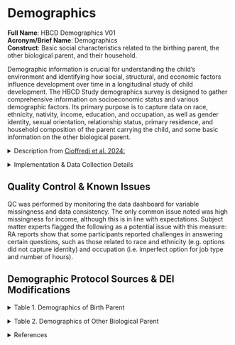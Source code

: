 # Demographics

**Full Name**: HBCD Demographics V01  
**Acronym/Brief Name**: Demographics  
**Construct**: Basic social characteristics related to the birthing parent, the other biological parent, and their household.  

Demographic information is crucial for understanding the child’s environment and identifying how social, structural, and economic factors influence development over time in a longitudinal study of child development. The HBCD Study demographics survey is designed to gather comprehensive information on socioeconomic status and various demographic factors. Its primary purpose is to capture data on race, ethnicity, nativity, income, education, and occupation, as well as gender identity, sexual orientation, relationship status, primary residence, and household composition of the parent carrying the child, and some basic information on the other biological parent. 

<p>
<details>  
  <summary>Description from <a href="https://doi.org/10.1016/j.dcn.2024.101429">Cioffredi et al. 2024:</a></summary>  
<br><i>The HBCD Demographics survey was designed to collect social and economic information including race, ethnicity, nativity, income, maternal education, and occupation, as well as to characterize gender identity, sexual orientation, relationship status, primary residence, and household composition. The household composition matrix asks for details on all household members including age, gender, relationship to the child, relationship to the primary caregiver, and time spent caring for the child. Participants and families who endorse no primary residence, or that they are living in a shelter or treatment facility, are not asked to complete the household matrix. The survey includes a limited set of questions on the child’s “other biological parent” (i.e., race, ethnicity, nativity, education, occupation), provided the respondent endorsed an item indicating that they could answer this set of questions. Although there are no direct questions about the primary caregiver’s spouse/partner in the demographics, details of this relationship can be found within the household composition roster. The questions on Occupation ask for detailed information about exposures to environmental toxicants.</i><br>
<br><i>Careful consideration was given to ensure that questions were inclusive of diverse populations and could capture a wide range of family structures and living situations that may impact child health outcomes. As a result, survey elements available within the PhenX Toolkit and other large-scale NIH studies were reviewed and modified by the Social and Environmental Determinants working group and the HBCD Diversity, Equity, and Inclusion (DEI) Committee to reduce bias and correct for embedded assumptions of heteronormative nuclear-family structures (see Table with sources below). Future demographics surveys will repeat survey elements from Visit 4 for both the primary caregiver and the child.</i>
</details>
</p>


<details>
<summary>Implementation & Data Collection Details</summary>
<ul>
<br>
<p><strong>Method of Administration</strong>: RA administered in person <br />
<strong>Child Specific/Unspecific Form</strong>: Child Unspecific <br />
<strong>Respondent:</strong> Adult Participant <br />
<strong>Visits</strong>: V01 (prenatal) <br />
<strong>Estimated length of time for completion</strong>: 10 minutes</p>
</details>

## Quality Control & Known Issues
QC was performed by monitoring the data dashboard for variable missingness and data consistency. The only common issue noted was high missingness for income, although this is in line with expectations. Subject matter experts flagged the following as a potential issue with this measure: RA reports show that some participants reported challenges in answering certain questions, such as those related to race and ethnicity (e.g. options did not capture identity) and occupation (i.e. imperfect option for job type and number of hours). 

## Demographic Protocol Sources & DEI Modifications
<details>
  <summary>Table 1. Demographics of Birth Parent</summary>
  <table class="docutils">
    <thead>
      <tr>
        <th>Construct</th>
        <th>Source</th>
        <th>DEI Modifications</th>
      </tr>
    </thead>
    <tbody>
    <tr>
        <td>Marital & Relationship Status</td>
        <td><a href="https://www.phenxtoolkit.org/protocols/view/10903">PhenX</a><sup>1</sup></td>
        <td style="width: 400px; word-wrap: break-word; white-space: normal;">
          <small>
            <b>Alterations to reduce heteronormative bias:</b>
            <ul>
              <li>Combine "Divorced/Separated"</li>
              <li>"Never Married" replaced by "Single"</li>
              <li>"Member of an Unmarried Couple" replaced by "Partnered"</li>
            </ul>
          </small>
        </td>
      </tr>
      <tr>
        <td>Gender Identity</td>
        <td><a href="https://www.phenxtoolkit.org/protocols/view/11801">PhenX</a><sup>1</sup></td>
        <td style="width: 400px; word-wrap: break-word; white-space: normal;">
          <small><strong>Alterations to reduce heteronormative bias:</strong><br>Transgender Man/Transgender Woman options moved to primary tier of 2-tier question</small></td>
      </tr>
      <tr>
        <td>Sexual Orientation</td>
        <td><a href="https://www.phenxtoolkit.org/protocols/view/11701">PhenX</a><sup>1</sup></td>
        <td style="width: 400px; word-wrap: break-word; white-space: normal;">
        <small><strong>Inclusion of diverse response options</strong> to capture sexual orientation across three dimensions: attraction, identity, and behavior. Participant can select all that apply.</small></td>
      </tr>
      <tr>
        <td>Primary Residence</td>
        <td>HBCD<sup>2</sup></td>
        <td style="width: 400px; word-wrap: break-word; white-space: normal;"><small><strong>Destigmatization of diverse living situations:</strong> Inclusion of options for individuals in treatment facilities, shelters, or unhoused</small></td>
      </tr>
      <tr>
        <td>Years At Current Address</td>
        <td>HBCD<sup>2</sup></td>
        <td><small><i>None</i></small></td>
      </tr>
      <tr>
        <td>Household Roster</td>
        <td><a href="https://echochildren.org/wp-content/uploads/2024/02/ROSTER_Participant_Roster_20231010_v03.00_training1.pdf">ECHO</a><sup>3</sup></td>
        <td style="width: 400px; word-wrap: break-word; white-space: normal;">
          <small>
            <b>Alterations to reduce heteronormative bias and nuclear family assumptions:</b>
            <ul>
              <li>Changed "Sex" to "Gender"</li>
              <li>Included Non-Binary and Transexual options for Gender</li>
              <li>Expansion of family/caregiver roles</li>
            </ul>
          </small>
        </td>
      </tr>
      <tr>
        <td>Birthplace and Heritage</td>
        <td><a href="https://www.phenxtoolkit.org/protocols/view/10201">PhenX</a><sup>1</sup></td>
        <td><small><i>None</i></small></td>
      </tr>
      <tr>
        <td>Years Living in the U.S.</td>
        <td><a href="https://www.phenxtoolkit.org/protocols/view/11201">PhenX</a><sup>1</sup></td>
        <td><small><i>None</i></small></td>
      </tr>
      <tr>
        <td>Race/Ethnicity</td>
        <td><a href="https://www.whitehouse.gov/omb/briefing-room/2024/03/28/omb-publishes-revisions-to-statistical-policy-directive-no-15-standards-for-maintaining-collecting-and-presenting-federal-data-on-race-and-ethnicity/">OMB</a><sup>4</sup></td>
        <td style="width: 400px; word-wrap: break-word; white-space: normal;"><small><strong>Inclusion of diverse racial and ethnic categories</strong> aligned with proposed OMB recommendations, using a combined race and ethnicity variable with 7 response options. Participant can select all that apply</small></td>
      </tr>
        <td>Others Describe You</td>
        <td>BRFSS<sup>5</sup></td>
        <td style="width: 400px; word-wrap: break-word; white-space: normal;"><small><strong>Include same 7 categories as the race and ethnicity question</strong></small></td>
      </tr>
      <tr>
        <td>Birthplace of Parents</td>
        <td><a href="https://www.phenxtoolkit.org/protocols/view/10301">PhenX</a><sup>1</sup></td>
        <td><small><i>None</i></small></td>
      </tr>
      <tr>
        <td>Income</td>
        <td>ABCD<sup>6</sup></td>
        <td style="width: 400px; word-wrap: break-word; white-space: normal;"><small><strong>Alteration of household income brackets</strong></small></td>
      </tr>
      <tr>
        <td>Educational Attainment</td>
        <td><a href="https://www.phenxtoolkit.org/protocols/view/11002">PhenX</a><sup>1</sup></td>
        <td><small><i>None</i></small></td>
      </tr>
      <tr>
        <td>Active-Duty Military</td>
        <td>HBCD<sup>2</sup></td>
        <td><small><i>None</i></small></td>
      </tr>
      <tr>
        <td>Currently Work for Pay</td>
        <td>BFY<sup>7</sup></td>
        <td><small><i>None</i></small></td>
      </tr>
      <tr>
        <td>Total Work Hours In Last Week</td>
        <td>HBCD<sup>2</sup></td>
        <td><small><i>None</i></small></td>
      </tr>
      <tr>
        <td>Jobs During Pregnancy-<br />All Jobs - 35+ hr/wk</td>
        <td>HBCD<sup>2</sup></td>
        <td><small><i>None</i></small></td>
      </tr>
      <tr>
        <td>Jobs During Pregnancy-<br />At Least 1 Job at<br />20 hr/wk for 1 month</td>
        <td>HBCD<sup>2</sup></td>
        <td><small><i>None</i></small></td>
      </tr>
      <tr>
        <td>Jobs During Pregnancy-<br />Type of Work</td>
        <td>HBCD<sup>2</sup></td>
        <td><small><i>None</i></small></td>
      </tr>
      <tr>
        <td>Jobs During Pregnancy-<br />Job Start/Stop Dates</td>
        <td>HBCD<sup>2</sup></td>
        <td><small><i>None</i></small></td>
      </tr>
      <tr>
        <td>Jobs During Pregnancy-<br />Typical Hours/Week</td>
        <td>HBCD<sup>2</sup></td>
        <td><small><i>None</i></small></td>
      </tr>
      <tr>
        <td>Jobs During Pregnancy-<br />Shift Schedule</td>
        <td>BFY<sup>8</sup></td>
        <td><small><i>None</i></small></td>
      </tr>
    </tbody>
  </table>
<small>  
<sup>1</sup> PhenX Toolkit (Hamilton et al. 2011)<br>  
<sup>2</sup> HBCD: HEALthy Brain and Child Development Study (Cioffredi et al. 2024)<br> 
<sup>3</sup> ECHO: Environmental Influences On Child Health Outcomes<br> 
<sup>4</sup> OMB: Office of Management And Budget (Federal Register 2023)<br> 
<sup>5</sup> BRFSS: Behavioral Risk Factor Surveillance System (Jones et al. 2008)<br>
<sup>6</sup> ABCD: Adolescent Brain Child Development Study (Barch et al. 2018)<br> 
<sup>7</sup> BFY: Baby's First Years (BFY), Year 1 Protocol - G35, Mwork<br> 
<sup>8</sup> BFY: Baby's First Years (BFY), Year 1 Protocol - G39, SchedMain<br> 
</small>
</details>

<p>
<details>
  <summary>Table 2. Demographics of Other Biological Parent</summary>
  <table class="docutils">
    <thead>
      <tr>
        <th>Construct</th>
        <th>Source</th>
        <th>DEI Modifications</th>
      </tr>
    </thead>
      <tbody>
      <tr>
          <td>Age</td>
          <td>HBCD<sup>2</sup></td>
          <td><small><i>None</i></small></td>
      </tr>
      <tr>
        <td>Race/Ethnicity</td>
        <td><a href="https://www.whitehouse.gov/omb/briefing-room/2024/03/28/omb-publishes-revisions-to-statistical-policy-directive-no-15-standards-for-maintaining-collecting-and-presenting-federal-data-on-race-and-ethnicity/">OMB</a><sup>4</sup></td>
        <td style="width: 400px; word-wrap: break-word; white-space: normal;"><small><strong>Inclusion of diverse racial and ethnic categories</strong> aligned with proposed OMB recommendations, using a combined race and ethnicity variable with 7 response options. Participant can select all that apply</small></td>
      </tr>
      <tr>
        <td>Birthplace and Heritage</td>
        <td><a href="https://www.phenxtoolkit.org/protocols/view/10201">PhenX</a><sup>1</sup></td>
        <td><small><i>None</i></small></td>
      </tr>
      <tr>
        <td>Years Living in the U.S.</td>
        <td><a href="https://www.phenxtoolkit.org/protocols/view/11201">PhenX</a><sup>1</sup></td>
        <td><small><i>None</i></small></td>
      </tr>
      <tr>
        <td>Birthplace of Parents</td>
        <td><a href="https://www.phenxtoolkit.org/protocols/view/10301">PhenX</a><sup>1</sup></td>
        <td><small><i>None</i></small></td>
      </tr>
      <tr>
        <td>Educational Attainment</td>
        <td><a href="https://www.phenxtoolkit.org/protocols/view/11002">PhenX</a><sup>1</sup></td>
        <td><small><i>None</i></small></td>
      </tr>
      <tr>
        <td>Job At Conception-<br />Work for Pay</td>
        <td>HBCD<sup>2</sup></td>
        <td><small><i>None</i></small></td>
      </tr>
      <tr>
        <td>Job At Conception-<br />Type of Work</td>
        <td>HBCD<sup>2</sup></td>
        <td><small><i>None</i></small></td>
      </tr>
      <tr>
        <td>Job At Conception-<br />Full Time/Part Time</td>
        <td>HBCD<sup>2</sup></td>
        <td><small><i>None</i></small></td>
      </tr>
      <tr>
        <td>Active-Duty Military</td>
        <td>HBCD<sup>2</sup></td>
        <td><small><i>None</i></small></td>
      </tr>
      <tr>
        <td>Help Out Financially</td>
        <td>HBCD<sup>2</sup></td>
        <td><small><i>None</i></small></td>
      </tr>
    </tbody>
  </table>
<small>  
<sup>1</sup> PhenX Toolkit (Hamilton et al. 2011)<br>  
<sup>2</sup> HBCD: HEALthy Brain and Child Development Study (Cioffredi et al. 2024)<br> 
<sup>4</sup> OMB: Office of Management And Budget (Federal Register 2023)<br> 
</small>
</details>
</html>
</p>

<details class="collapsible references">
  <summary class="references">References</summary>
 <ul>
    <li>Barch, D. M., Albaugh, M. D., Avenevoli, S., Chang, L., Clark, D. B., Glantz, M. D., Hudziak, J. J., Jernigan, T. L., Tapert, S. F., Yurgelun-Todd, D., Alia-Klein, N., Potter, A. S., Paulus, M. P., Prouty, D., Zucker, R. A., & Sher, K. J. (2018). Demographic, physical and mental health assessments in the adolescent brain and cognitive development study: Rationale and description. <em>Developmental Cognitive Neuroscience</em>, 32, 55–66. <a href="https://doi.org/10.1016/j.dcn.2017.10.010" target="_blank">https://doi.org/10.1016/j.dcn.2017.10.010</a></li>
    <li>Cioffredi, L.-A., Yerby, L. G., Burris, H. H., Cole, K. M., Engel, S. M., Murray, T. M., Slopen, N., Volk, H. E., Acheson, A., & HBCD Social and Environmental Determinants Working Group. (2024). Assessing prenatal and early childhood social and environmental determinants of health in the HEALthy Brain and Child Development Study (HBCD). <em>Developmental Cognitive Neuroscience</em>, 69(101429), 101429. <a href="https://doi.org/10.1016/j.dcn.2024.101429" target="_blank">https://doi.org/10.1016/j.dcn.2024.101429</a></li>
    <li>Federal Register. (2023, January 27). Initial Proposals For Updating OMB’s Race and Ethnicity Statistical Standards (<a href="https://www.federalregister.gov/documents/2023/01/27/2023-01635/initial-proposals-for-updating-ombs-race-and-ethnicity-statistical-standards" target="_blank">Document No. 2023-01635</a>). 88 FR 5375-5384.</li>
    <li>Hamilton, C. M., Strader, L. C., Pratt, J. G., Maiese, D., Hendershot, T., Kwok, R. K., Hammond, J. A., Huggins, W., Jackman, D., Pan, H., Nettles, D. S., Beaty, T. H., Farrer, L. A., Kraft, P., Marazita, M. L., Ordovas, J. M., Pato, C. N., Spitz, M. R., Wagener, D., … Haines, J. (2011). The PhenX Toolkit: get the most from your measures. <em>American Journal of Epidemiology</em>, 174(3), 253–260. <a href="https://doi.org/10.1093/aje/kwr193" target="_blank">https://doi.org/10.1093/aje/kwr193</a></li>
    <li>Jones, C. P., Truman, B. I., Elam-Evans, L. D., Jones, C. A., Jones, C. Y., Jiles, R., Rumisha, S. F., & Perry, G. S. (2008). Using “socially assigned race” to probe white advantages in health status. <em>Ethnicity & Disease</em>, 18(4), 496–504. <a href="https://www.ncbi.nlm.nih.gov/pubmed/19157256" target="_blank">https://www.ncbi.nlm.nih.gov/pubmed/19157256</a></li>
  </ul>
</details>
